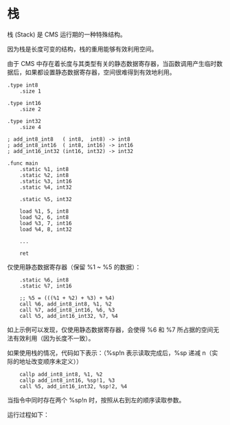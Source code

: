 # 栈

栈 (Stack) 是 CMS 运行期的一种特殊结构。

因为栈是长度可变的结构，栈的重用能够有效利用空间。

由于 CMS 中存在着长度与其类型有关的静态数据寄存器，当函数调用产生临时数据后，如果都设置静态数据寄存器，空间很难得到有效地利用。



```
.type int8
    .size 1

.type int16
    .size 2

.type int32
    .size 4

; add_int8_int8   ( int8,  int8) -> int8
; add_int8_int16  ( int8, int16) -> int16
; add_int16_int32 (int16, int32) -> int32

.func main
    .static %1, int8
    .static %2, int8
    .static %3, int16
    .static %4, int32

    .static %5, int32

    load %1, 5, int8
    load %2, 6, int8
    load %3, 7, int16
    load %4, 8, int32

    ...

    ret
```

仅使用静态数据寄存器（保留 %1 ~ %5 的数据）：

```
    .static %6, int8
    .static %7, int16

    ;; %5 = (((%1 + %2) + %3) + %4)
    call %6, add_int8_int8, %1, %2
    call %7, add_int8_int16, %6, %3
    call %5, add_int16_int32, %7, %4
```

如上示例可以发现，仅使用静态数据寄存器，会使得 %6 和 %7 所占据的空间无法有效利用（因为长度不一致）。

如果使用栈的情况，代码如下表示：（%sp!n 表示读取完成后，%sp 递减 n（实际的地址改变顺序未定义））

```
    callp add_int8_int8, %1, %2
    callp add_int8_int16, %sp!1, %3
    call %5, add_int16_int32, %sp!2, %4
```

当指令中同时存在两个 %sp!n 时，按照从右到左的顺序读取参数。

运行过程如下：

[](pic/stack-1-1.png)
[](pic/stack-1-2.png)
[](pic/stack-1-3.png)
[](pic/stack-1-1.png)
